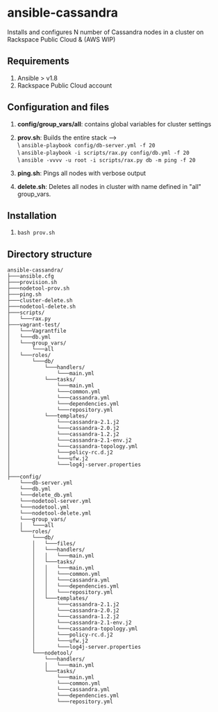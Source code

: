 ansible-cassandra
=============

Installs and configures N number of Cassandra nodes in a cluster on Rackspace Public Cloud & (AWS WIP)

## Requirements
1. Ansible > v1.8
2. Rackspace Public Cloud account

## Configuration and files
1. **config/group_vars/all**: contains global variables for cluster settings
2. **prov.sh**: Builds the entire stack -->  
    \ ``` ansible-playbook config/db-server.yml -f 20 ```  
     \ ``` ansible-playbook -i scripts/rax.py config/db.yml -f 20 ```  
      \ ``` ansible -vvvv -u root -i scripts/rax.py db -m ping -f 20 ```  

3. **ping.sh**: Pings all nodes with verbose output  
4. **delete.sh**: Deletes all nodes in cluster with name defined in "all" group_vars.  

## Installation
1. ``` bash prov.sh ```

## Directory structure
```
ansible-cassandra/
├───ansible.cfg
├───provision.sh
├───nodetool-prov.sh
├───ping.sh
├───cluster-delete.sh
├───nodetool-delete.sh
├───scripts/
│   └───rax.py
├───vagrant-test/
│   └───Vagrantfile
│   └───db.yml
│   └───group_vars/
│       └───all
│   └───roles/
│       └───db/
│           └───handlers/
│               └───main.yml
│           └───tasks/
│               └───main.yml
│               └───common.yml
│               └───cassandra.yml
│               └───dependencies.yml
│               └───repository.yml
│           └───templates/
│               └───cassandra-2.1.j2
│               └───cassandra-2.0.j2
│               └───cassandra-1.2.j2
│               └───cassandra-2.1-env.j2
│               └───cassandra-topology.yml
│               └───policy-rc.d.j2
│               └───ufw.j2
│               └───log4j-server.properties
│
├───config/
    └───db-server.yml
    └───db.yml
    └───delete_db.yml
    └───nodetool-server.yml
    └───nodetool.yml
    └───nodetool-delete.yml
    └───group_vars/
    │   └───all
    └───roles/
        └───db/
        │   └───files/
        │   └───handlers/
        │   │   └───main.yml
        │   └───tasks/
        │   │   └───main.yml
        │   │   └───common.yml
        │   │   └───cassandra.yml
        │   │   └───dependencies.yml
        │   │   └───repository.yml
        │   └───templates/
        │       └───cassandra-2.1.j2
        │       └───cassandra-2.0.j2
        │       └───cassandra-1.2.j2
        │       └───cassandra-2.1-env.j2
        │       └───cassandra-topology.yml
        │       └───policy-rc.d.j2
        │       └───ufw.j2
        │       └───log4j-server.properties
        └───nodetool/
            └───handlers/
            │   └───main.yml
            └───tasks/
                └───main.yml
                └───common.yml
                └───cassandra.yml
                └───dependencies.yml
                └───repository.yml
```
